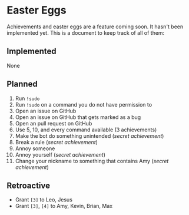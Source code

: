 # Easter Eggs

Achievements and easter eggs are a feature coming soon. It hasn't been implemented yet. This is a document to keep track of all of them:

## Implemented

None

## Planned

1. Run `!sudo`
2. Run `!sudo` on a command you do not have permission to
3. Open an issue on GitHub
4. Open an issue on GitHub that gets marked as a bug
5. Open an pull request on GitHub
6. Use 5, 10, and every command available (3 achievements)
7. Make the bot do something unintended (*secret achievement*)
8. Break a rule (*secret achievement*)
9. Annoy someone
10. Annoy yourself (*secret achievement*)
11. Change your nickname to something that contains Amy (*secret achievement*)

## Retroactive

* Grant `[3]` to Leo, Jesus
* Grant `[3]`, `[4]` to Amy, Kevin, Brian, Max
